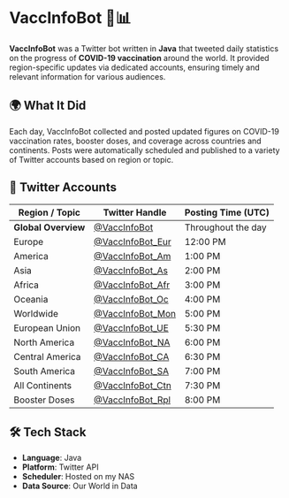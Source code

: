 # VaccInfoBot 🦠📊

**VaccInfoBot** was a Twitter bot written in **Java** that tweeted daily statistics on the progress of **COVID-19 vaccination** around the world. It provided region-specific updates via dedicated accounts, ensuring timely and relevant information for various audiences.

## 🌍 What It Did

Each day, VaccInfoBot collected and posted updated figures on COVID-19 vaccination rates, booster doses, and coverage across countries and continents. Posts were automatically scheduled and published to a variety of Twitter accounts based on region or topic.

## 📣 Twitter Accounts

| Region / Topic        | Twitter Handle              | Posting Time (UTC) |
|-----------------------|-----------------------------|---------------------|
| **Global Overview**   | [@VaccInfoBot](https://twitter.com/VaccInfoBot)             | Throughout the day  |
| Europe                | [@VaccInfoBot_Eur](https://twitter.com/VaccInfoBot_Eur)     | 12:00 PM            |
| America               | [@VaccInfoBot_Am](https://twitter.com/VaccInfoBot_Am)       | 1:00 PM             |
| Asia                  | [@VaccInfoBot_As](https://twitter.com/VaccInfoBot_As)       | 2:00 PM             |
| Africa                | [@VaccInfoBot_Afr](https://twitter.com/VaccInfoBot_Afr)     | 3:00 PM             |
| Oceania               | [@VaccInfoBot_Oc](https://twitter.com/VaccInfoBot_Oc)       | 4:00 PM             |
| Worldwide             | [@VaccInfoBot_Mon](https://twitter.com/VaccInfoBot_Mon)     | 5:00 PM             |
| European Union        | [@VaccInfoBot_UE](https://twitter.com/VaccInfoBot_UE)       | 5:30 PM             |
| North America         | [@VaccInfoBot_NA](https://twitter.com/VaccInfoBot_NA)       | 6:00 PM             |
| Central America       | [@VaccInfoBot_CA](https://twitter.com/VaccInfoBot_CA)       | 6:30 PM             |
| South America         | [@VaccInfoBot_SA](https://twitter.com/VaccInfoBot_SA)       | 7:00 PM             |
| All Continents        | [@VaccInfoBot_Ctn](https://twitter.com/VaccInfoBot_Ctn)     | 7:30 PM             |
| Booster Doses         | [@VaccInfoBot_Rpl](https://twitter.com/VaccInfoBot_Rpl)     | 8:00 PM             |

## 🛠️ Tech Stack

- **Language**: Java
- **Platform**: Twitter API
- **Scheduler**: Hosted on my NAS
- **Data Source**: Our World in Data
